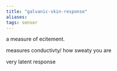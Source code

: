 ```yaml
---
title: "galvanic-skin-response"
aliases: 
tags: sensor
---
```


a measure of ecitement.

measures conductivty/ how sweaty you are

very latent response


